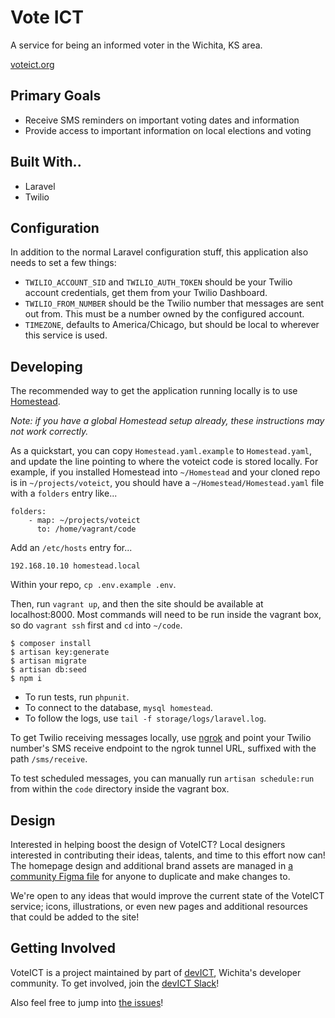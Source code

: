 # Vote ICT

A service for being an informed voter in the Wichita, KS area.

[voteict.org](https://www.voteict.org)

## Primary Goals

- Receive SMS reminders on important voting dates and information
- Provide access to important information on local elections and voting

## Built With..

- Laravel
- Twilio

## Configuration

In addition to the normal Laravel configuration stuff, this application also
needs to set a few things:

- `TWILIO_ACCOUNT_SID` and `TWILIO_AUTH_TOKEN` should be your Twilio account
  credentials, get them from your Twilio Dashboard.
- `TWILIO_FROM_NUMBER` should be the Twilio number that messages are sent out
  from. This must be a number owned by the configured account.
- `TIMEZONE`, defaults to America/Chicago, but should be local to wherever this
  service is used.

## Developing

The recommended way to get the application running locally is to use [Homestead](https://laravel.com/docs/5.6/homestead).

_Note: if you have a global Homestead setup already, these instructions may not
work correctly._

As a quickstart, you can copy `Homestead.yaml.example` to `Homestead.yaml`, and
update the line pointing to where the voteict code is stored locally. For
example, if you installed Homestead into `~/Homestead` and your cloned repo is
in `~/projects/voteict`, you should have a `~/Homestead/Homestead.yaml` file
with a `folders` entry like...

```
folders:
    - map: ~/projects/voteict
      to: /home/vagrant/code
```

Add an `/etc/hosts` entry for...

```
192.168.10.10 homestead.local
```

Within your repo, `cp .env.example .env`.

Then, run `vagrant up`, and then the site should be available at
localhost:8000. Most commands will need to be run inside the vagrant box, so
do `vagrant ssh` first and `cd` into `~/code`.

```
$ composer install
$ artisan key:generate
$ artisan migrate
$ artisan db:seed
$ npm i
```

- To run tests, run `phpunit`.
- To connect to the database, `mysql homestead`.
- To follow the logs, use `tail -f storage/logs/laravel.log`.

To get Twilio receiving messages locally, use [ngrok](https://ngrok.com) and
point your Twilio number's SMS receive endpoint to the ngrok tunnel URL,
suffixed with the path `/sms/receive`.

To test scheduled messages, you can manually run `artisan schedule:run` from
within the `code` directory inside the vagrant box.

## Design

Interested in helping boost the design of VoteICT? Local designers interested in contributing their ideas, talents, and time to this effort now can! The homepage design and additional brand assets are managed in [a community Figma file](https://www.figma.com/c/file/804929533491978159) for anyone to duplicate and make changes to.

We're open to any ideas that would improve the current state of the VoteICT service; icons, illustrations, or even new pages and additional resources that could be added to the site!

## Getting Involved

VoteICT is a project maintained by part of [devICT](https://devict.org),
Wichita's developer community. To get involved, join the [devICT
Slack](https://devict.org/slack)!

Also feel free to jump into [the
issues](https://github.com/openwichita/voteict/issues)!
